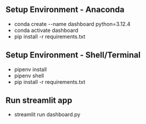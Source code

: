 <!-- Dicoding Collection Dashboard ✨ -->

## Setup Environment - Anaconda

- conda create --name dashboard python=3.12.4
- conda activate dashboard
- pip install -r requirements.txt

## Setup Environment - Shell/Terminal

- pipenv install
- pipenv shell
- pip install -r requirements.txt

## Run streamlit app

- streamlit run dashboard.py
